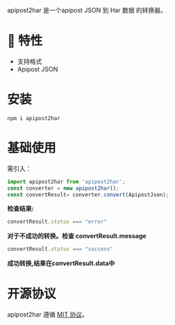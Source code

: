 apipost2har 是一个apipost JSON 到 Har 数据 的转换器。

# 🎉 特性

- 支持格式 
- Apipost JSON
# 安装

```shell
npm i apipost2har
```

# 基础使用
需引入：

```js
import apipost2har from 'apipost2har';
const converter = new apipost2har();
const convertResult= converter.convert(ApipostJson);
```
**检查结果:**

```js
convertResult.status === "error"
```
**对于不成功的转换。检查 convertResult.message**

```js
convertResult.status === "success"
```
**成功转换,结果在convertResult.data中**

# 开源协议

apipost2har 遵循 [MIT 协议](https://github.com/Apipost-Team/apipost2har)。
